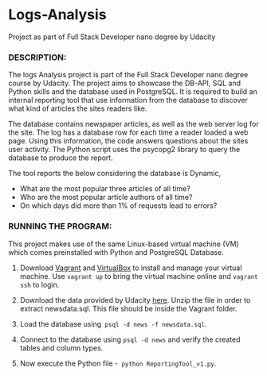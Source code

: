 # Logs-Analysis
Project as part of Full Stack Developer nano degree by Udacity

### DESCRIPTION:

The logs Analysis project is part of the Full Stack Developer nano degree course by Udacity. The project aims to showcase the DB-API, SQL and Python skills and the database used in PostgreSQL. It is required to build an internal reporting tool that use information from the database to discover what kind of articles the sites readers like.

The database contains newspaper articles, as well as the web server log for the site. The log has a database row for each time a reader loaded a web page. Using this information, the code answers questions about the sites user activity. The Python script uses the psycopg2 library to query the database to produce the report.

The tool reports the below considering the database is Dynamic,
- What are the most popular three articles of all time?
- Who are the most popular article authors of all time?
- On which days did more than 1% of requests lead to errors?

### RUNNING THE PROGRAM:

This project makes use of the same Linux-based virtual machine (VM) which comes preinstalled with Python and PostgreSQL Database.
1. Download [Vagrant](https://www.vagrantup.com/downloads.html) and [VirtualBox](https://www.virtualbox.org/wiki/Downloads) to install and manage your virtual machine. Use `vagrant up` to bring the virtual machine online and `vagrant ssh` to login.

2. Download the data provided by Udacity [here](https://d17h27t6h515a5.cloudfront.net/topher/2016/August/57b5f748_newsdata/newsdata.zip). Unzip the file in order to extract newsdata.sql. This file should be inside the Vagrant folder.

3. Load the database using` psql -d news -f newsdata.sql`.

4. Connect to the database using `psql -d news` and verify the created tables and column types.

5. Now execute the Python file -` python ReportingTool_v1.py`.
